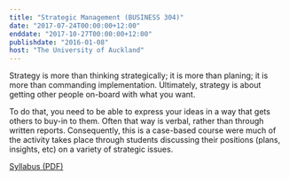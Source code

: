 ```yaml
---
title: "Strategic Management (BUSINESS 304)"
date: "2017-07-24T00:00:00+12:00"
enddate: "2017-10-27T00:00:00+12:00"
publishdate: "2016-01-08"
host: "The University of Auckland"
---
```

Strategy is more than thinking strategically; it is more than planing; it is more than commanding implementation. Ultimately, strategy is about getting other people on-board with what you want.
<!--more-->

To do that, you need to be able to express your ideas in a way that gets others to buy-in to them. Often that way is verbal, rather than through written reports. Consequently, this is a case-based course were much of the activity takes place through students discussing their positions (plans, insights, etc) on a variety of strategic issues.


[Syllabus (PDF)](/files/teaching/business304-2017.pdf)
